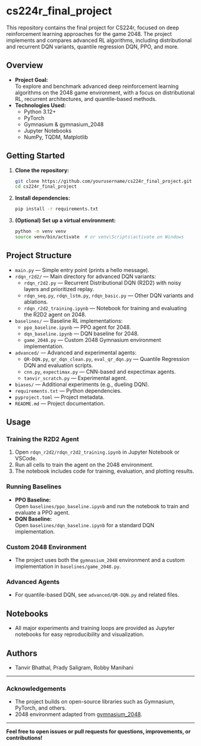 # cs224r_final_project

This repository contains the final project for CS224r, focused on deep reinforcement learning approaches for the game 2048. The project implements and compares advanced RL algorithms, including distributional and recurrent DQN variants, quantile regression DQN, PPO, and more.

## Overview

- **Project Goal:**  
  To explore and benchmark advanced deep reinforcement learning algorithms on the 2048 game environment, with a focus on distributional RL, recurrent architectures, and quantile-based methods.
- **Technologies Used:**  
  - Python 3.12+
  - PyTorch
  - Gymnasium & gymnasium_2048
  - Jupyter Notebooks
  - NumPy, TQDM, Matplotlib

## Getting Started

1. **Clone the repository:**
   ```bash
   git clone https://github.com/yourusername/cs224r_final_project.git
   cd cs224r_final_project
   ```

2. **Install dependencies:**
   ```bash
   pip install -r requirements.txt
   ```

3. **(Optional) Set up a virtual environment:**
   ```bash
   python -m venv venv
   source venv/bin/activate  # or venv\Scripts\activate on Windows
   ```

## Project Structure

- `main.py` — Simple entry point (prints a hello message).
- `rdqn_r2d2/` — Main directory for advanced DQN variants:
  - `rdqn_r2d2.py` — Recurrent Distributional DQN (R2D2) with noisy layers and prioritized replay.
  - `rdqn_seq.py`, `rdqn_lstm.py`, `rdqn_basic.py` — Other DQN variants and ablations.
  - `rdqn_r2d2_training.ipynb` — Notebook for training and evaluating the R2D2 agent on 2048.
- `baselines/` — Baseline RL implementations:
  - `ppo_baseline.ipynb` — PPO agent for 2048.
  - `dqn_baseline.ipynb` — DQN baseline for 2048.
  - `game_2048.py` — Custom 2048 Gymnasium environment implementation.
- `advanced/` — Advanced and experimental agents:
  - `QR-DQN.py`, `qr_dqn_clean.py`, `eval_qr_dqn.py` — Quantile Regression DQN and evaluation scripts.
  - `cnn.py`, `expectimax.py` — CNN-based and expectimax agents.
  - `tanvir_scratch.py` — Experimental agent.
- `biases/` — Additional experiments (e.g., dueling DQN).
- `requirements.txt` — Python dependencies.
- `pyproject.toml` — Project metadata.
- `README.md` — Project documentation.

## Usage

### Training the R2D2 Agent

1. Open `rdqn_r2d2/rdqn_r2d2_training.ipynb` in Jupyter Notebook or VSCode.
2. Run all cells to train the agent on the 2048 environment.
3. The notebook includes code for training, evaluation, and plotting results.

### Running Baselines

- **PPO Baseline:**  
  Open `baselines/ppo_baseline.ipynb` and run the notebook to train and evaluate a PPO agent.
- **DQN Baseline:**  
  Open `baselines/dqn_baseline.ipynb` for a standard DQN implementation.

### Custom 2048 Environment

- The project uses both the `gymnasium_2048` environment and a custom implementation in `baselines/game_2048.py`.

### Advanced Agents

- For quantile-based DQN, see `advanced/QR-DQN.py` and related files.

## Notebooks

- All major experiments and training loops are provided as Jupyter notebooks for easy reproducibility and visualization.

## Authors

- Tanvir Bhathal, Prady Saligram, Robby Manihani

---

### Acknowledgements

- The project builds on open-source libraries such as Gymnasium, PyTorch, and others.
- 2048 environment adapted from [gymnasium_2048](https://github.com/Farama-Foundation/Gymnasium-2048).

---

**Feel free to open issues or pull requests for questions, improvements, or contributions!**